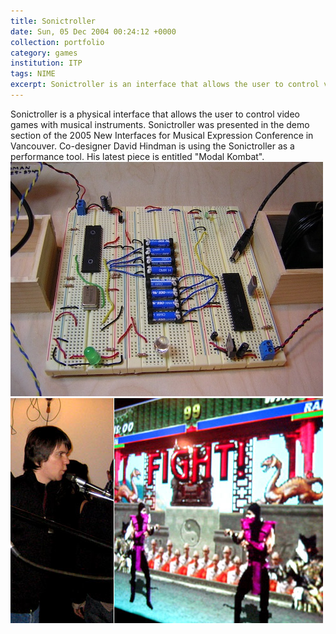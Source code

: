 ```yaml
---
title: Sonictroller
date: Sun, 05 Dec 2004 00:24:12 +0000
collection: portfolio
category: games
institution: ITP
tags: NIME
excerpt: Sonictroller is an interface that allows the user to control video games with acoustic musical instruments.<br /><img src='/images/portfolio/modal-kombat-150w.png'> 
---
```

Sonictroller is a physical interface that allows the user to control video games with musical instruments. Sonictroller was presented in the demo section of the 2005 New Interfaces for Musical Expression Conference in Vancouver. Co-designer David Hindman is using the Sonictroller as a performance tool. His latest piece is entitled "Modal Kombat".  
<img src='/images/portfolio/sonictroller-500w.jpg'><br />
<img src='/images/portfolio/modal-kombat-fight-500w.jpg'>